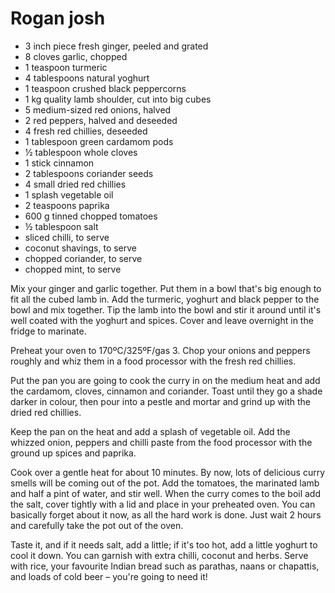 # Rogan josh

* 3 inch piece fresh ginger, peeled and grated
* 8 cloves garlic, chopped
* 1 teaspoon turmeric
* 4 tablespoons natural yoghurt
* 1 teaspoon crushed black peppercorns
* 1 kg quality lamb shoulder, cut into big cubes
* 5 medium-sized red onions, halved
* 2 red peppers, halved and deseeded
* 4 fresh red chillies, deseeded
* 1 tablespoon green cardamom pods
* ½ tablespoon whole cloves
* 1 stick cinnamon
* 2 tablespoons coriander seeds
* 4 small dried red chillies
* 1 splash vegetable oil
* 2 teaspoons paprika
* 600 g tinned chopped tomatoes
* ½ tablespoon salt
* sliced chilli, to serve
* coconut shavings, to serve
* chopped coriander, to serve
* chopped mint, to serve

Mix your ginger and garlic together. Put them in a bowl that's big enough to fit all the cubed lamb in. Add the turmeric, yoghurt and black pepper to the bowl and mix together. Tip the lamb into the bowl and stir it around until it's well coated with the yoghurt and spices. Cover and leave overnight in the fridge to marinate.

Preheat your oven to 170ºC/325ºF/gas 3. Chop your onions and peppers roughly and whiz them in a food processor with the fresh red chillies.

Put the pan you are going to cook the curry in on the medium heat and add the cardamom, cloves, cinnamon and coriander. Toast until they go a shade darker in colour, then pour into a pestle and mortar and grind up with the dried red chillies.

Keep the pan on the heat and add a splash of vegetable oil. Add the whizzed onion, peppers and chilli paste from the food processor with the ground up spices and paprika.

Cook over a gentle heat for about 10 minutes. By now, lots of delicious curry smells will be coming out of the pot. Add the tomatoes, the marinated lamb and half a pint of water, and stir well. When the curry comes to the boil add the salt, cover tightly with a lid and place in your preheated oven. You can basically forget about it now, as all the hard work is done. Just wait 2 hours and carefully take the pot out of the oven.

Taste it, and if it needs salt, add a little; if it's too hot, add a little yoghurt to cool it down. You can garnish with extra chilli, coconut and herbs. Serve with rice, your favourite Indian bread such as parathas, naans or chapattis, and loads of cold beer – you're going to need it!